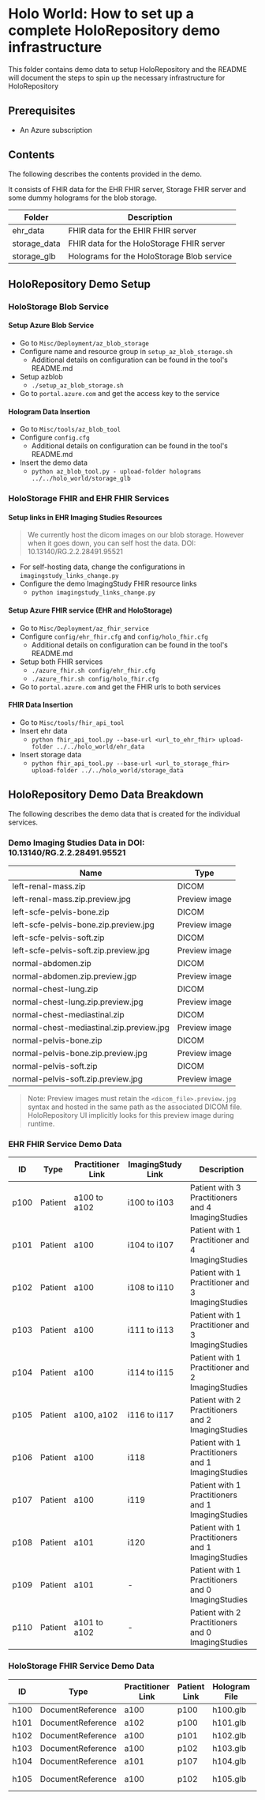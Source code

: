 # Holo World: How to set up a complete HoloRepository demo infrastructure
This folder contains demo data to setup HoloRepository and the README will document the steps to spin up the necessary infrastructure for HoloRepository

## Prerequisites
- An Azure subscription

## Contents
The following describes the contents provided in the demo.

It consists of FHIR data for the EHR FHIR server, Storage FHIR server and some dummy holograms for the blob storage.

| Folder       | Description                                |
|--------------|--------------------------------------------|
| ehr_data     | FHIR data for the EHIR FHIR server         |
| storage_data | FHIR data for the HoloStorage FHIR server  |
| storage_glb  | Holograms for the HoloStorage Blob service |

## HoloRepository Demo Setup
### HoloStorage Blob Service
#### Setup Azure Blob Service
- Go to `Misc/Deployment/az_blob_storage`
- Configure name and resource group in `setup_az_blob_storage.sh`
    - Additional details on configuration can be found in the tool's README.md
- Setup azblob
    - `./setup_az_blob_storage.sh`
- Go to `portal.azure.com` and get the access key to the service

#### Hologram Data Insertion
- Go to `Misc/tools/az_blob_tool`
- Configure `config.cfg`
    - Additional details on configuration can be found in the tool's README.md
- Insert the demo data
    - `python az_blob_tool.py - upload-folder holograms ../../holo_world/storage_glb`

### HoloStorage FHIR and EHR FHIR Services
#### Setup links in EHR Imaging Studies Resources
> We currently host the dicom images on our blob storage. However when it goes down, you can self host the data. DOI: 10.13140/RG.2.2.28491.95521
- For self-hosting data, change the configurations in `imagingstudy_links_change.py`
- Configure the demo ImagingStudy FHIR resource links
    - `python imagingstudy_links_change.py`

#### Setup Azure FHIR service (EHR and HoloStorage)
- Go to `Misc/Deployment/az_fhir_service`
- Configure `config/ehr_fhir.cfg` and `config/holo_fhir.cfg`
    - Additional details on configuration can be found in the tool's README.md
- Setup both FHIR services
    - `./azure_fhir.sh config/ehr_fhir.cfg`
    - `./azure_fhir.sh config/holo_fhir.cfg`
- Go to `portal.azure.com` and get the FHIR urls to both services

#### FHIR Data Insertion
- Go to `Misc/tools/fhir_api_tool`
- Insert ehr data
    - `python fhir_api_tool.py --base-url <url_to_ehr_fhir> upload-folder ../../holo_world/ehr_data`
- Insert storage data
    - `python fhir_api_tool.py --base-url <url_to_storage_fhir> upload-folder ../../holo_world/storage_data`

## HoloRepository Demo Data Breakdown
The following describes the demo data that is created for the individual services.

### Demo Imaging Studies Data in DOI: 10.13140/RG.2.2.28491.95521

| Name                                     | Type          |
|------------------------------------------|---------------|
| left-renal-mass.zip                      | DICOM         |
| left-renal-mass.zip.preview.jpg          | Preview image |
| left-scfe-pelvis-bone.zip                | DICOM         |
| left-scfe-pelvis-bone.zip.preview.jpg    | Preview image |
| left-scfe-pelvis-soft.zip                | DICOM         |
| left-scfe-pelvis-soft.zip.preview.jpg    | Preview image |
| normal-abdomen.zip                       | DICOM         |
| normal-abdomen.zip.preview.jgp           | Preview image |
| normal-chest-lung.zip                    | DICOM         |
| normal-chest-lung.zip.preview.jpg        | Preview image |
| normal-chest-mediastinal.zip             | DICOM         |
| normal-chest-mediastinal.zip.preview.jpg | Preview image |
| normal-pelvis-bone.zip                   | DICOM         |
| normal-pelvis-bone.zip.preview.jpg       | Preview image |
| normal-pelvis-soft.zip                   | DICOM         |
| normal-pelvis-soft.zip.preview.jpg       | Preview image |


> Note: Preview images must retain the `<dicom_file>.preview.jpg` syntax and hosted in the same path as the associated DICOM file.
> HoloRepository UI implicitly looks for this preview image during runtime.

### EHR FHIR Service Demo Data
| ID   | Type    | Practitioner Link | ImagingStudy Link | Description                                       |
|------|---------|-------------------|-------------------|---------------------------------------------------|
| p100 | Patient | a100 to a102      | i100 to i103      | Patient with 3 Practitioners and 4 ImagingStudies |
| p101 | Patient | a100              | i104 to i107      | Patient with 1 Practitioner and 4 ImagingStudies  |
| p102 | Patient | a100              | i108 to i110      | Patient with 1 Practitioner and 3 ImagingStudies  |
| p103 | Patient | a100              | i111 to i113      | Patient with 1 Practitioner and 3 ImagingStudies  |
| p104 | Patient | a100              | i114 to i115      | Patient with 1 Practitioner and 2 ImagingStudies  |
| p105 | Patient | a100, a102        | i116 to i117      | Patient with 2 Practitioners and 2 ImagingStudies |
| p106 | Patient | a100              | i118              | Patient with 1 Practitioners and 1 ImagingStudies |
| p107 | Patient | a100              | i119              | Patient with 1 Practitioners and 1 ImagingStudies |
| p108 | Patient | a101              | i120              | Patient with 1 Practitioners and 1 ImagingStudies |
| p109 | Patient | a101              | -                 | Patient with 1 Practitioners and 0 ImagingStudies |
| p110 | Patient | a101 to a102      | -                 | Patient with 2 Practitioners and 0 ImagingStudies |

### HoloStorage FHIR Service Demo Data
| ID   | Type              | Practitioner Link | Patient Link | Hologram File | Description      |
|------|-------------------|-------------------|--------------|---------------|------------------|
| h100 | DocumentReference | a100              | p100         | h100.glb      | Ribcage          |
| h101 | DocumentReference | a102              | p100         | h101.glb      | Lungs            |
| h102 | DocumentReference | a100              | p101         | h102.glb      | Abdomen          |
| h103 | DocumentReference | a100              | p102         | h103.glb      | Pelvis           |
| h104 | DocumentReference | a101              | p107         | h104.glb      | Airways          |
| h105 | DocumentReference | a100              | p102         | h105.glb      | Left-Scfe-Pelvis |

